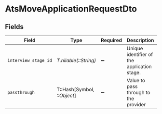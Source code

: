 # AtsMoveApplicationRequestDto


## Fields

| Field                                       | Type                                        | Required                                    | Description                                 | Example                                     |
| ------------------------------------------- | ------------------------------------------- | ------------------------------------------- | ------------------------------------------- | ------------------------------------------- |
| `interview_stage_id`                        | *T.nilable(::String)*                       | :heavy_minus_sign:                          | Unique identifier of the application stage. | f223d7f6-908b-48f0-9237-b201c307f609        |
| `passthrough`                               | T::Hash[Symbol, *::Object*]                 | :heavy_minus_sign:                          | Value to pass through to the provider       | {<br/>"other_known_names": "John Doe"<br/>} |